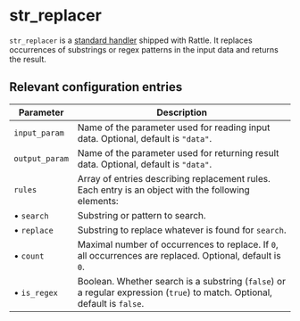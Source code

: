 # str_replacer

`str_replacer` is a [standard handler](index.md) shipped with Rattle. It replaces occurrences of substrings or regex patterns in the input data and returns the result.

## Relevant configuration entries

| Parameter    | Description                                                                                           |
|--------------|-------------------------------------------------------------------------------------------------------|
|`input_param` |Name of the parameter used for reading input data. Optional, default is `"data"`.|
|`output_param`|Name of the parameter used for returning result data. Optional, default is `"data"`.|
|`rules`       |Array of entries describing replacement rules. Each entry is an object with the following elements:|
|• `search`    |Substring or pattern to search.|
|• `replace`   |Substring to replace whatever is found for `search`.|
|• `count`     |Maximal number of occurrences to replace. If `0`, all occurrences are replaced. Optional, default is `0`.|
|• `is_regex`  |Boolean. Whether search is a substring (`false`) or a regular expression (`true`) to match. Optional, default is `false`.|
